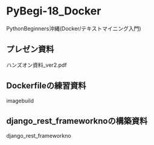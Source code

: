 # PyBegi-18_Docker

PythonBeginners沖縄(Docker/テキストマイニング入門)

## プレゼン資料
ハンズオン資料_ver2.pdf


## Dockerfileの練習資料
imagebuild

## django_rest_frameworknoの構築資料
django_rest_frameworkno
